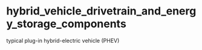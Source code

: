 # hybrid_vehicle_drivetrain_and_energy_storage_components
typical plug-in hybrid-electric vehicle (PHEV)
